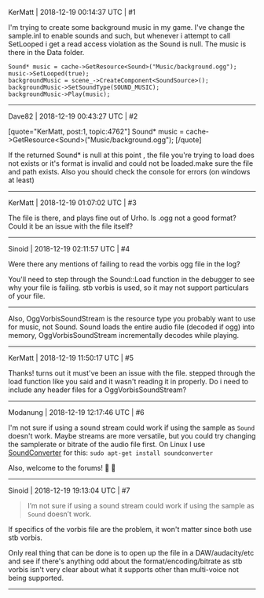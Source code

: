KerMatt | 2018-12-19 00:14:37 UTC | #1

 I'm trying to create some background music in my game.
I've change the sample.inl to enable sounds and such, but whenever i attempt to call SetLooped i get a read access violation as the Sound is null. The music is there in the Data folder.

   	Sound* music = cache->GetResource<Sound>("Music/background.ogg");
	music->SetLooped(true);
	backgroundMusic = scene_->CreateComponent<SoundSource>();
	backgroundMusic->SetSoundType(SOUND_MUSIC);
	backgroundMusic->Play(music);

-------------------------

Dave82 | 2018-12-19 00:43:27 UTC | #2

[quote="KerMatt, post:1, topic:4762"]
Sound* music = cache-&gt;GetResource&lt;Sound&gt;("Music/background.ogg");
[/quote]

If the returned Sound* is null at this point , the file you're trying to load does not exists or it's format is invalid and could not be loaded.make sure the file and path exists.
Also you should check the console for errors (on windows at least)

-------------------------

KerMatt | 2018-12-19 01:07:02 UTC | #3

The file is there, and plays fine out of Urho.
Is .ogg not a good format? Could it be an issue with the file itself?

-------------------------

Sinoid | 2018-12-19 02:11:57 UTC | #4

Were there any mentions of failing to read the vorbis ogg file in the log?

You'll need to step through the Sound::Load function in the debugger to see why your file is failing. stb vorbis is used, so it may not support particulars of your file.

---

Also, OggVorbisSoundStream is the resource type you probably want to use for music, not Sound. Sound loads the entire audio file (decoded if ogg) into memory, OggVorbisSoundStream incrementally decodes while playing.

-------------------------

KerMatt | 2018-12-19 11:50:17 UTC | #5

Thanks! turns out it must've been an issue with the file. stepped through the load function like you said and it wasn't reading it in properly. Do i need to include any header files for a OggVorbisSoundStream?

-------------------------

Modanung | 2018-12-19 12:17:46 UTC | #6

I'm not sure if using a sound stream could work if using the sample as `Sound` doesn't work. Maybe streams are more versatile, but you could try changing the samplerate or bitrate of the audio file first.
On Linux I use [SoundConverter](http://soundconverter.org/) for this: `sudo apt-get install soundconverter`

Also, welcome to the forums! :confetti_ball: :slightly_smiling_face:

-------------------------

Sinoid | 2018-12-19 19:13:04 UTC | #7

> I’m not sure if using a sound stream could work if using the sample as `Sound` doesn’t work.

If specifics of the vorbis file are the problem, it won't matter since both use stb vorbis.

Only real thing that can be done is to open up the file in a DAW/audacity/etc and see if there's anything odd about the format/encoding/bitrate as stb vorbis isn't very clear about what it supports other than multi-voice not being supported.

-------------------------

